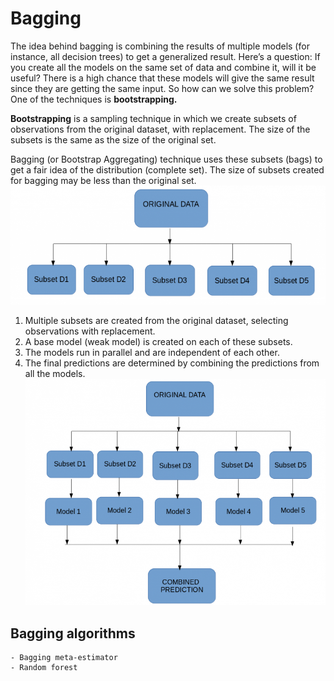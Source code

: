 # Bagging
The idea behind bagging is combining the results of multiple models (for instance, all decision trees) to get a generalized result. Here’s a question: If you create all the models on the same set of data and combine it, will it be useful? There is a high chance that these models will give the same result since they are getting the same input. So how can we solve this problem? One of the techniques is **bootstrapping.**

**Bootstrapping** is a sampling technique in which we create subsets of observations from the original dataset, with replacement. The size of the subsets is the same as the size of the original set.

Bagging (or Bootstrap Aggregating) technique uses these subsets (bags) to get a fair idea of the distribution (complete set). The size of subsets created for bagging may be less than the original set. \
![BA](https://github.com/rjnp2/Data-Science/blob/main/tutorial/6.%20Machine%20Learning/9.%20%20Ensemble%20Methods/images/BA1.png)

  1. Multiple subsets are created from the original dataset, selecting observations with replacement.
  2. A base model (weak model) is created on each of these subsets.
  3. The models run in parallel and are independent of each other.
  4. The final predictions are determined by combining the predictions from all the models.
  ![BA](https://github.com/rjnp2/Data-Science/blob/main/tutorial/6.%20Machine%20Learning/9.%20%20Ensemble%20Methods/images/BA2.png)

## Bagging algorithms
    - Bagging meta-estimator
    - Random forest
